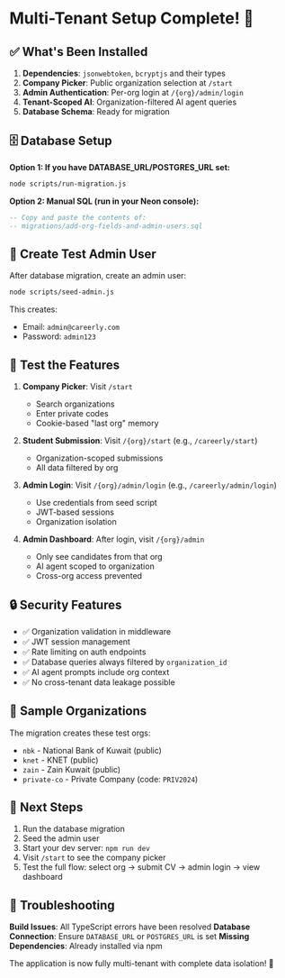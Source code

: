 # Multi-Tenant Setup Complete! 🎉

## ✅ What's Been Installed

1. **Dependencies**: `jsonwebtoken`, `bcryptjs` and their types
2. **Company Picker**: Public organization selection at `/start`
3. **Admin Authentication**: Per-org login at `/{org}/admin/login`
4. **Tenant-Scoped AI**: Organization-filtered AI agent queries
5. **Database Schema**: Ready for migration

## 🗄️ Database Setup

**Option 1: If you have DATABASE_URL/POSTGRES_URL set:**
```bash
node scripts/run-migration.js
```

**Option 2: Manual SQL (run in your Neon console):**
```sql
-- Copy and paste the contents of:
-- migrations/add-org-fields-and-admin-users.sql
```

## 👤 Create Test Admin User

After database migration, create an admin user:
```bash
node scripts/seed-admin.js
```

This creates:
- Email: `admin@careerly.com`
- Password: `admin123`

## 🚀 Test the Features

1. **Company Picker**: Visit `/start`
   - Search organizations
   - Enter private codes
   - Cookie-based "last org" memory

2. **Student Submission**: Visit `/{org}/start` (e.g., `/careerly/start`)
   - Organization-scoped submissions
   - All data filtered by org

3. **Admin Login**: Visit `/{org}/admin/login` (e.g., `/careerly/admin/login`)
   - Use credentials from seed script
   - JWT-based sessions
   - Organization isolation

4. **Admin Dashboard**: After login, visit `/{org}/admin`
   - Only see candidates from that org
   - AI agent scoped to organization
   - Cross-org access prevented

## 🔒 Security Features

- ✅ Organization validation in middleware
- ✅ JWT session management
- ✅ Rate limiting on auth endpoints
- ✅ Database queries always filtered by `organization_id`
- ✅ AI agent prompts include org context
- ✅ No cross-tenant data leakage possible

## 🏢 Sample Organizations

The migration creates these test orgs:
- `nbk` - National Bank of Kuwait (public)
- `knet` - KNET (public)  
- `zain` - Zain Kuwait (public)
- `private-co` - Private Company (code: `PRIV2024`)

## 🎯 Next Steps

1. Run the database migration
2. Seed the admin user
3. Start your dev server: `npm run dev`
4. Visit `/start` to see the company picker
5. Test the full flow: select org → submit CV → admin login → view dashboard

## 🐛 Troubleshooting

**Build Issues**: All TypeScript errors have been resolved
**Database Connection**: Ensure `DATABASE_URL` or `POSTGRES_URL` is set
**Missing Dependencies**: Already installed via npm

The application is now fully multi-tenant with complete data isolation! 🚀
